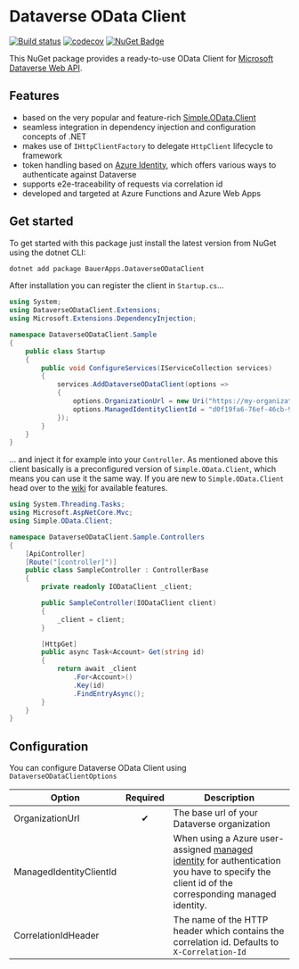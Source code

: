 # Dataverse OData Client

[![Build status](https://github.com/LarsBauer/DataverseODataClient/actions/workflows/dotnet.yml/badge.svg)](https://github.com/LarsBauer/DataverseODataClient/actions/workflows/dotnet.yml)
[![codecov](https://codecov.io/gh/LarsBauer/DataverseODataClient/branch/main/graph/badge.svg?token=C0Y1VMP7YA)](https://codecov.io/gh/LarsBauer/DataverseODataClient)
[![NuGet Badge](https://buildstats.info/nuget/BauerApps.DataverseODataClient)](https://www.nuget.org/packages/BauerApps.DataverseODataClient/)

This NuGet package provides a ready-to-use OData Client for [Microsoft Dataverse Web API](https://docs.microsoft.com/en-us/powerapps/developer/data-platform/webapi/overview).

## Features

- based on the very popular and feature-rich [Simple.OData.Client](https://github.com/simple-odata-client/Simple.OData.Client)
- seamless integration in dependency injection and configuration concepts of .NET
- makes use of `IHttpClientFactory` to delegate `HttpClient` lifecycle to framework
- token handling based on [Azure Identity](https://docs.microsoft.com/en-us/dotnet/api/overview/azure/identity-readme), which offers various ways to authenticate against Dataverse
- supports e2e-traceability of requests via correlation id
- developed and targeted at Azure Functions and Azure Web Apps

## Get started

To get started with this package just install the latest version from NuGet using the dotnet CLI:

```bash
dotnet add package BauerApps.DataverseODataClient
```

After installation you can register the client in `Startup.cs`...

```csharp
using System;
using DataverseODataClient.Extensions;
using Microsoft.Extensions.DependencyInjection;

namespace DataverseODataClient.Sample
{
    public class Startup
    {
        public void ConfigureServices(IServiceCollection services)
        {
            services.AddDataverseODataClient(options =>
            {
                options.OrganizationUrl = new Uri("https://my-organization.crm4.dynamics.com");
                options.ManagedIdentityClientId = "d0f19fa6-76ef-46cb-93ac-fcde5a4a6143"; // optional
            });
        }
    }
}
```

... and inject it for example into your `Controller`. As mentioned above this client basically is a preconfigured version of `Simple.OData.Client`, which means you can use it the same way. If you are new to `Simple.OData.Client` head over to the [wiki](https://github.com/simple-odata-client/Simple.OData.Client/wiki) for available features.

```csharp
using System.Threading.Tasks;
using Microsoft.AspNetCore.Mvc;
using Simple.OData.Client;

namespace DataverseODataClient.Sample.Controllers
{
    [ApiController]
    [Route("[controller]")]
    public class SampleController : ControllerBase
    {
        private readonly IODataClient _client;

        public SampleController(IODataClient client)
        {
            _client = client;
        }

        [HttpGet]
        public async Task<Account> Get(string id)
        {
            return await _client
                .For<Account>()
                .Key(id)
                .FindEntryAsync();
        }
    }
}
```

## Configuration

You can configure Dataverse OData Client using `DataverseODataClientOptions`

| Option                  | Required | Description                                                                                                                                                                                                                                          |
| ----------------------- | :------: | ---------------------------------------------------------------------------------------------------------------------------------------------------------------------------------------------------------------------------------------------------- |
| OrganizationUrl         |    ✔     | The base url of your Dataverse organization                                                                                                                                                                                                          |
| ManagedIdentityClientId |          | When using a Azure user-assigned [managed identity](https://docs.microsoft.com/en-us/azure/active-directory/managed-identities-azure-resources/overview) for authentication you have to specify the client id of the corresponding managed identity. |
| CorrelationIdHeader     |          | The name of the HTTP header which contains the correlation id. Defaults to `X-Correlation-Id`                                                                                                                                                        |
